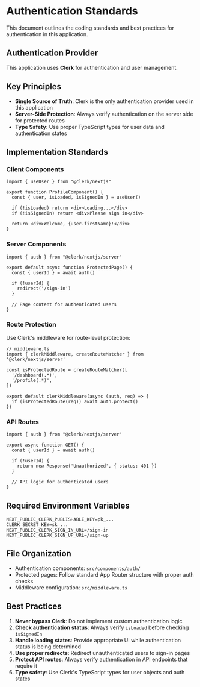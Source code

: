 # Authentication Standards

This document outlines the coding standards and best practices for authentication in this application.

## Authentication Provider

This application uses **Clerk** for authentication and user management.

## Key Principles

- **Single Source of Truth**: Clerk is the only authentication provider used in this application
- **Server-Side Protection**: Always verify authentication on the server side for protected routes
- **Type Safety**: Use proper TypeScript types for user data and authentication states

## Implementation Standards

### Client Components

```tsx
import { useUser } from "@clerk/nextjs"

export function ProfileComponent() {
  const { user, isLoaded, isSignedIn } = useUser()

  if (!isLoaded) return <div>Loading...</div>
  if (!isSignedIn) return <div>Please sign in</div>

  return <div>Welcome, {user.firstName}!</div>
}
```

### Server Components

```tsx
import { auth } from "@clerk/nextjs/server"

export default async function ProtectedPage() {
  const { userId } = await auth()

  if (!userId) {
    redirect('/sign-in')
  }

  // Page content for authenticated users
}
```

### Route Protection

Use Clerk's middleware for route-level protection:

```tsx
// middleware.ts
import { clerkMiddleware, createRouteMatcher } from '@clerk/nextjs/server'

const isProtectedRoute = createRouteMatcher([
  '/dashboard(.*)',
  '/profile(.*)',
])

export default clerkMiddleware(async (auth, req) => {
  if (isProtectedRoute(req)) await auth.protect()
})
```

### API Routes

```tsx
import { auth } from "@clerk/nextjs/server"

export async function GET() {
  const { userId } = await auth()

  if (!userId) {
    return new Response('Unauthorized', { status: 401 })
  }

  // API logic for authenticated users
}
```

## Required Environment Variables

```env
NEXT_PUBLIC_CLERK_PUBLISHABLE_KEY=pk_...
CLERK_SECRET_KEY=sk_...
NEXT_PUBLIC_CLERK_SIGN_IN_URL=/sign-in
NEXT_PUBLIC_CLERK_SIGN_UP_URL=/sign-up
```

## File Organization

- Authentication components: `src/components/auth/`
- Protected pages: Follow standard App Router structure with proper auth checks
- Middleware configuration: `src/middleware.ts`

## Best Practices

1. **Never bypass Clerk**: Do not implement custom authentication logic
2. **Check authentication status**: Always verify `isLoaded` before checking `isSignedIn`
3. **Handle loading states**: Provide appropriate UI while authentication status is being determined
4. **Use proper redirects**: Redirect unauthenticated users to sign-in pages
5. **Protect API routes**: Always verify authentication in API endpoints that require it
6. **Type safety**: Use Clerk's TypeScript types for user objects and auth states
